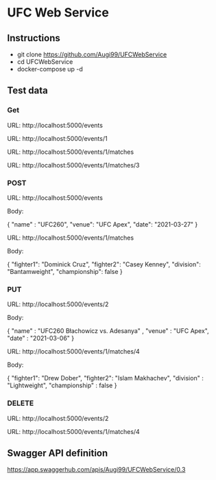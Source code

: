 # UFC Web Service

## Instructions
* git clone https://github.com/Augi99/UFCWebService
* cd UFCWebService
* docker-compose up -d

## Test data

### Get

URL: 
http://localhost:5000/events

URL: 
http://localhost:5000/events/1

URL: 
http://localhost:5000/events/1/matches

URL: 
http://localhost:5000/events/1/matches/3

### POST

URL: 
http://localhost:5000/events

Body:

{
    "name" : "UFC260",
    "venue": "UFC Apex",
    "date": "2021-03-27"
}

URL: 
http://localhost:5000/events/1/matches

Body:

{
    "fighter1": "Dominick Cruz",
    "fighter2": "Casey Kenney",
    "division": "Bantamweight",
    "championship": false
}

### PUT

URL: 
http://localhost:5000/events/2

Body:

{
    "name" : "UFC260 Błachowicz vs. Adesanya" ,
    "venue" : "UFC  Apex",
    "date" : "2021-03-06"
}

URL: 
http://localhost:5000/events/1/matches/4

Body:

{
    "fighter1": "Drew Dober",
    "fighter2": "Islam Makhachev",
    "division" : "Lightweight",
    "championship" : false
}


### DELETE

URL: 
http://localhost:5000/events/2

URL: 
http://localhost:5000/events/1/matches/4



## Swagger API definition

https://app.swaggerhub.com/apis/Augi99/UFCWebService/0.3

